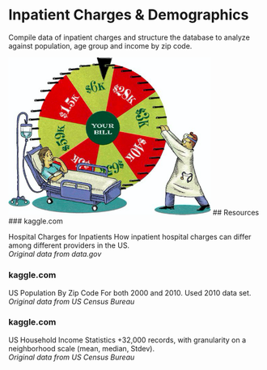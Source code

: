 # Inpatient Charges & Demographics
Compile data of inpatient charges and structure the database to analyze against population, age group and income by zip code.<br/>

<img src="image.png" alt="drawing" width=400/>
## Resources
### kaggle.com

Hospital Charges for Inpatients
How inpatient hospital charges can differ among different providers in the US. <br/>
_Original data from data.gov_

### kaggle.com
US Population By Zip Code
For both 2000 and 2010. Used 2010 data set. <br/>
_Original data from US Census Bureau_


### kaggle.com
US Household Income Statistics
+32,000 records, with granularity on a neighborhood scale (mean, median, Stdev). <br/>
_Original data from US Census Bureau_
